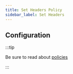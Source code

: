 ```yaml
---
title: Set Headers Policy
sidebar_label: Set Headers
---
```


<!-- Description goes here-->

<PolicyStatus policy="set-headers-inbound" />

## Configuration

:::tip

Be sure to read about [policies](/docs/policies)

:::

<PolicyConfig id="set-headers-inbound" />
